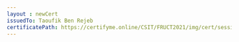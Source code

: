 ```yaml
--- 
layout : newCert 
issuedTo: Taoufik Ben Rejeb 
certificatePath: https://certifyme.online/CSIT/FRUCT2021/img/cert/sessionchair/TaoufikBenRejeb_255c7.png
--- 
```

